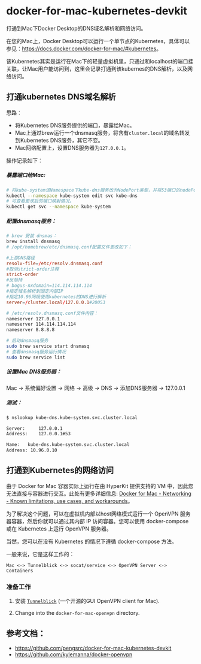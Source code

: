 # docker-for-mac-kubernetes-devkit

打通到Mac下Docker Desktop的DNS域名解析和网络访问。

在您的Mac上，Docker Desktop可以运行一个单节点的Kubernetes，具体可以参见：<https://docs.docker.com/docker-for-mac/#kubernetes>。

该Kubernetes其实是运行在Mac下的轻量虚拟机里，只通过和localhost的端口挂关联，让Mac用户能访问到，这里会记录打通到该kubernes的DNS解析，以及网络访问。



## 打通kubernetes DNS域名解析

思路：
- 将Kubernetes DNS服务提供的端口，暴露给Mac。
- Mac上通过brew运行一个dnsmasq服务，将含有`cluster.local`的域名转发到Kubernetes DNS服务，其它不变。
- Mac网络配置上，设置DNS服务器为`127.0.0.1`。

操作记录如下：

##### 暴露端口给Mac:
```bash
# 将kube-system该Namespace下kube-dns服务改为NodePort类型，并将53端口的nodePort设置为20053，保存。
kubectl --namespace kube-system edit svc kube-dns
# 可查看更改后的端口映射情况。
kubectl get svc --namespace kube-system
```

##### 配置dnsmasq服务：
```bash
# brew 安装 dnsmas：
brew install dnsmasq
# /opt/homebrew/etc/dnsmasq.conf配置文件更改如下：
```
```conf
#上游DNS路径
resolv-file=/etc/resolv.dnsmasq.conf
#取消strict-order注释
strict-order
#反劫持
# bogus-nxdomain=114.114.114.114
#指定域名解析到固定内部IP
#指定10.96网段使用kubernetes的DNS进行解析
server=/cluster.local/127.0.0.1#20053
```
```bash
# /etc/resolv.dnsmasq.conf文件内容：
nameserver 127.0.0.1
nameserver 114.114.114.114
nameserver 8.8.8.8
```
```bash
# 启动dnsmasq服务
sudo brew service start dnsmasq
# 查看dnsmasq服务运行情况
sudo brew service list
```
##### 设置Mac DNS服务器：
Mac -> 系统偏好设置 -> 网络 -> 高级 -> DNS -> 添加DNS服务器 -> 127.0.0.1

##### 测试：
```bash
$ nslookup kube-dns.kube-system.svc.cluster.local

Server:		127.0.0.1
Address:	127.0.0.1#53

Name:	kube-dns.kube-system.svc.cluster.local
Address: 10.96.0.10
```

## 打通到Kubernetes的网络访问

由于 Docker for Mac 容器实际上运行在由 HyperKit 提供支持的 VM 中，因此您无法直接与容器进行交互。此处有更多详细信息: [Docker for Mac - Networking - Known limitations, use cases, and workarounds](https://docs.docker.com/docker-for-mac/networking/#known-limitations-use-cases-and-workarounds)。

为了解决这个问题，可以在虚拟机内部以host网络模式运行一个 OpenVPN 服务器容器，然后你就可以通过其内部 IP 访问容器。您可以使用 docker-compose 或在 Kubernetes 上运行 OpenVPN 服务器。

当然，您可以在没有 Kubernetes 的情况下遵循 docker-compose 方法。

一般来说，它是这样工作的：

```Text
Mac <-> Tunnelblick <-> socat/service <-> OpenVPN Server <-> Containers
```

### 准备工作

1. 安装 [`Tunnelblick`](https://tunnelblick.net/downloads.html) (一个开源的GUI OpenVPN client for Mac).

2. Change into the `docker-for-mac-openvpn` directory.

## 参考文档：
- <https://github.com/pengsrc/docker-for-mac-kubernetes-devkit>
- <https://github.com/kylemanna/docker-openvpn>